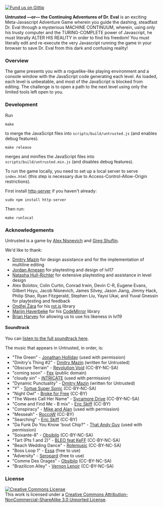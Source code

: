 [![Fund us on Gittip](https://www.gittip.com/assets/-/logo.png " Fund us on Gittip")](https://www.gittip.com/AlexNisnevich/)

**Untrusted —or— the Continuing Adventures of Dr. Eval** is an exciting Meta-Javascript Adventure Game wherein you guide the dashing, steadfast Dr. Eval through a mysterious MACHINE CONTINUUM, wherein, using only his trusty computer and the TURING-COMPLETE power of Javascript, he must literally ALTER HIS REALITY in order to find his freedom! You must literally edit and re-execute the very Javascript running the game in your browser to save Dr. Eval from this dark and confusing reality!

### Overview

The game presents you with a roguelike-like playing environment and a console window  with the JavaScript code generating each level. As loaded, each level is unbeatable, and most of the JavaScript is blocked from editing. The challenge is to open a path to the next level using only the limited tools left open to you.

### Development

Run
```
make
```
to merge the JavaScript files into `scripts/build/untrusted.js` (and enables debug features).

```
make release
```
merges and minifies the JavaScript files into `scripts/build/untrusted.min.js` (and disables debug features).

To run the game locally, you need to set up a local server to serve `index.html` (this step is necessary due to Access-Control-Allow-Origin restrictions).

First install [http-server](https://github.com/nodeapps/http-server/#installing-globally) if you haven't already:

```
sudo npm install http-server
```

Then run:

```
make runlocal
```

### Acknowledgements

Untrusted is a game by [Alex Nisnevich](http://alex.nisnevich.com/) and [Greg Shuflin](https://github.com/neunenak).

We'd like to thank:

- [Dmitry Mazin](https://github.com/dmazin) for design assistance and for the implementation of multiline editing
- [Jordan Arnesen](https://github.com/extrajordanary) for playtesting and design of lvl17
- [Natasha Hull-Richter](http://nhull.com) for extensive playtesting and assistance in level design
- Alex Bolotov, Colin Curtin, Conrad Irwin, Devin C-R, Eugene Evans, Gilbert Hsyu, Jacob Nisnevich, James Silvey, Jason Jiang, Jimmy Hack, Philip Shao, Ryan Fitzgerald, Stephen Liu, Yayoi Ukai, and Yuval Gnessin for playtesting and feedback
- [Ondřej Žára](https://github.com/ondras) for his [rot.js](http://ondras.github.io/rot.js/) library
- [Marijn Haverbeke](https://github.com/marijnh) for his [CodeMirror](http://codemirror.net/) library
- [Brian Harvey](http://www.cs.berkeley.edu/~bh/) for allowing us to use his likeness in lvl19

#### Soundtrack

You can [listen to the full soundtrack here](https://soundcloud.com/untrusted/sets/untrusted-soundtrack).

The music that appears in Untrusted, in order, is:

- "The Green" - [Jonathan Holliday](http://www.soundclick.com/bands/default.cfm?bandID=836578) (used with permission)
- "Dmitry's Thing #2" - [Dmitry Mazin](https://soundcloud.com/dmitry-mazin) (written for Untrusted)
- "Obscure Terrain" - [Revolution Void](http://revolutionvoid.com/) (CC-BY-NC-SA)
- "coming soon" - [Fex](http://artistserver.com/Fex) (public domain)
- "cloudy sin" - [iNTRICATE](https://soundcloud.com/stk13) (used with permission)
- "Dynamic Punctuality" - [Dmitry Mazin](https://soundcloud.com/dmitry-mazin) (written for Untrusted)
- "Y" - [Tortue Super Sonic](https://soundcloud.com/tss-tortue-super-sonic) (CC-BY-NC-SA)
- "Night Owl" - [Broke for Free](http://brokeforfree.com/) (CC-BY)
- "The Waves Call Her Name" - [Sycamore Drive](http://sycamoredrive.bandcamp.com/) (CC-BY-NC-SA)
- "Come and Find Me - B mix" - [Eric Skiff](http://ericskiff.com/) (CC-BY)
- "Conspiracy" - [Mike and Alan](https://www.facebook.com/MicAndAlan) (used with permission)
- "Messeah" - [RoccoW](https://soundcloud.com/roccow) (CC-BY)
- "Searching" - [Eric Skiff](http://ericskiff.com/) (CC-BY)
- "Da Funk Do You Know 'bout Chip?" - [That Andy Guy](https://soundcloud.com/that-andy-guy) (used with permission)
- "Soixante-8" - [Obsibilo](http://freemusicarchive.org/music/Obsibilo/) (CC-BY-NC-SA)
- "Tart (Pts 1 and 2)" - [BLEO feat KeFF](http://bleo.dummydrome.com/) (CC-BY-NC-SA)
- "Beach Wedding Dance" - [Rolemusic](https://soundcloud.com/rolemusic) (CC-BY-NC-SA)
- "Boss Loop 1" - [Essa](http://www.youtube.com/user/Essasmusic) (free to use)
- "Adversity" - [Seropard](https://soundcloud.com/seropard) (free to use)
- "Comme Des Orages" - [Obsibilo](http://freemusicarchive.org/music/Obsibilo/) (CC-BY-NC-SA)
- "Brazilicon Alley" - [Vernon Lenoir](http://vernonlenoir.wordpress.com/) (CC-BY-NC-SA)

### License
<a rel="license" href="http://creativecommons.org/licenses/by-nc-sa/3.0/"><img alt="Creative Commons License" style="border-width:0" src="http://i.creativecommons.org/l/by-nc-sa/3.0/88x31.png" /></a><br />This work is licensed under a <a rel="license" href="http://creativecommons.org/licenses/by-nc-sa/3.0/">Creative Commons Attribution-NonCommercial-ShareAlike 3.0 Unported License</a>.
